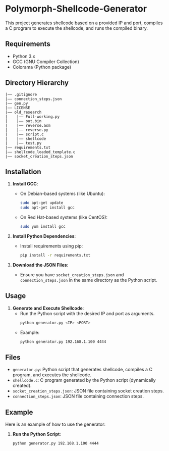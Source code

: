 # Polymorph-Shellcode-Generator

This project generates shellcode based on a provided IP and port, compiles a C program to execute the shellcode, and runs the compiled binary.

## Requirements

- Python 3.x
- GCC (GNU Compiler Collection)
- Colorama (Python package)

## Directory Hierarchy
```
|—— .gitignore
|—— connection_steps.json
|—— gen.py
|—— LICENSE
|—— old_research
|    |—— Full-working.py
|    |—— out.bin
|    |—— reverse.asm
|    |—— reverse.py
|    |—— script.c
|    |—— shellcode
|    |—— test.py
|—— requirements.txt
|—— shellcode_loaded_template.c
|—— socket_creation_steps.json
```

## Installation

1. **Install GCC**:
   - On Debian-based systems (like Ubuntu):
     ```bash
     sudo apt-get update
     sudo apt-get install gcc
     ```
   - On Red Hat-based systems (like CentOS):
     ```bash
     sudo yum install gcc
     ```

2. **Install Python Dependencies**:
   - Install requirements using pip:
     ```bash
     pip install -r requirements.txt
     ```

3. **Download the JSON Files**:
   - Ensure you have `socket_creation_steps.json` and `connection_steps.json` in the same directory as the Python script.

## Usage

1. **Generate and Execute Shellcode**:
   - Run the Python script with the desired IP and port as arguments.
     ```bash
     python generator.py <IP> <PORT>
     ```
   - Example:
     ```bash
     python generator.py 192.168.1.100 4444
     ```

## Files

- `generator.py`: Python script that generates shellcode, compiles a C program, and executes the shellcode.
- `shellcode.c`: C program generated by the Python script (dynamically created).
- `socket_creation_steps.json`: JSON file containing socket creation steps.
- `connection_steps.json`: JSON file containing connection steps.

## Example

Here is an example of how to use the generator:

1. **Run the Python Script**:
   ```bash
   python generator.py 192.168.1.100 4444
    ```
